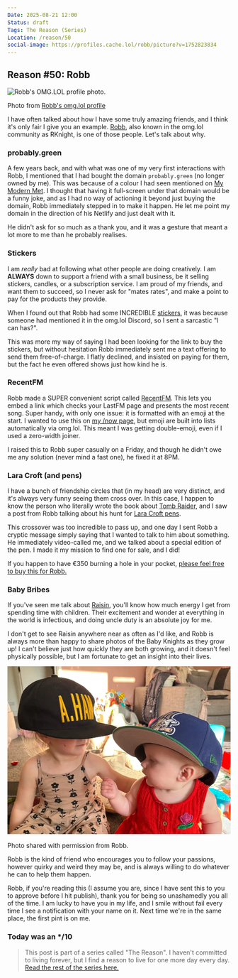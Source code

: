 ```yaml
---
Date: 2025-08-21 12:00
Status: draft
Tags: The Reason (Series)
Location: /reason/50
social-image: https://profiles.cache.lol/robb/picture?v=1752823834
---
```


## Reason #50: Robb

![Robb's OMG.LOL profile photo.](https://profiles.cache.lol/robb/picture?v=1752823834)<div class="caption"><p>Photo from [Robb's omg.lol profile](https://robb.omg.lol/)</p></div>

I have often talked about how I have some truly amazing friends, and I think it's only fair I give you an example. [Robb](https://robb.omg.lol/), also known in the omg.lol community as RKnight, is one of those people. Let's talk about why.

### probably.green
A few years back, and with what was one of my very first interactions with Robb, I mentioned that I had bought the domain `probably.green` (no longer owned by me). This was because of a colour I had seen mentioned on [My Modern Met](https://mymodernmet.com/color-perception-optical-illusion/). I thought that having it full-screen under that domain would be a funny joke, and as I had no way of actioning it beyond just buying the domain, Robb immediately stepped in to make it happen. He let me point my domain in the direction of his Netlify and just dealt with it.

He didn't ask for so much as a thank you, and it was a gesture that meant a lot more to me than he probably realises.

### Stickers
I am *really* bad at following what other people are doing creatively. I am **ALWAYS** down to support a friend with a small business, be it selling stickers, candles, or a subscription service. I am proud of my friends, and want them to succeed, so I never ask for "mates rates", and make a point to pay for the products they provide.

When I found out that Robb had some INCREDIBLE [stickers](https://rknight.me/shop/), it was because someone had mentioned it in the omg.lol Discord, so I sent a sarcastic "I can has?".

This was more my way of saying I had been looking for the link to buy the stickers, but without hesitation Robb immediately sent me a text offering to send them free-of-charge. I flatly declined, and insisted on paying for them, but the fact he even offered shows just how kind he is.

### RecentFM
Robb made a SUPER convenient script called [RecentFM](https://recentfm.rknight.me/). This lets you embed a link which checks your LastFM page and presents the most recent song. Super handy, with only one issue: it is formatted with an emoji at the start. I wanted to use this on [my /now page](https://george.probably.blog/now), but emoji are built into lists automatically via omg.lol. This meant I was getting double-emoji, even if I used a zero-width joiner.

I raised this to Robb super casually on a Friday, and though he didn't owe me any solution (never mind a fast one), he fixed it at 8PM. 

### Lara Croft (and pens)

I have a bunch of friendship circles that (in my head) are very distinct, and it's always very funny seeing them cross over. In this case, I happen to know the person who literally wrote the book about [Tomb Raider](https://www.pen-and-sword.co.uk/The-Making-of-Tomb-Raider-Hardback/p/20165), and I saw a post from Robb talking about his hunt for [Lara Croft pens](https://rknight.me/blog/i-bought-the-tomb-raider-pen/).

This crossover was too incredible to pass up, and one day I sent Robb a cryptic message simply saying that I wanted to talk to him about something. He immediately video-called me, and we talked about a special edition of the pen. I made it my mission to find one for sale, and I did!

If you happen to have €350 burning a hole in your pocket, [please feel free to buy this for Robb.](https://www.leboncoin.fr/ad/collection/2639398321)

### Baby Bribes
If you've seen me talk about [Raisin](/reason/40), you'll know how much energy I get from spending time with children. Their excitement and wonder at everything in the world is infectious, and doing uncle duty is an absolute joy for me.

I don't get to see Raisin anywhere near as often as I'd like, and Robb is always more than happy to share photos of the Baby Knights as they grow up! I can't believe just how quickly they are both growing, and it doesn't feel physically possible, but I am fortunate to get an insight into their lives.

![The Baby Knights](https://raw.githubusercontent.com/george-probably/probably.blog/refs/heads/main/Images/babyknights.webp)<div class="caption"><p>Photo shared with permission from Robb.</p></div>

Robb is the kind of friend who encourages you to follow your passions, however quirky and weird they may be, and is always willing to do whatever he can to help them happen.

Robb, if you're reading this (I assume you are, since I have sent this to you to approve before I hit publish), thank you for being so unashamedly you all of the time. I am lucky to have you in my life, and I smile without fail every time I see a notification with your name on it. Next time we're in the same place, the first pint is on me.

### Today was an */10

>This post is part of a series called "The Reason". I haven't committed to living forever, but I find a reason to live for one more day every day. [Read the rest of the series here.](/reason/)